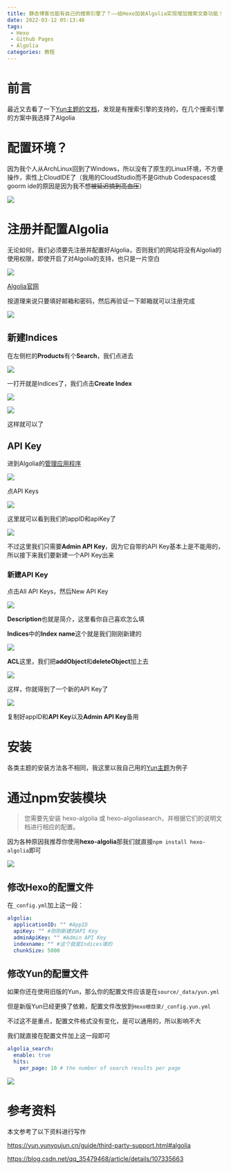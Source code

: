 ```yaml
---
title: 静态博客也能有自己的搜索引擎了？——给Hexo加装Algolia实现增加搜索文章功能！
date: 2022-03-12 05:13:46
tags: 
 - Hexo
 - Github Pages
 - Algolia
categories: 教程
---
```


# 前言

最近又去看了一下[Yun主题的文档](https://yun.yunyoujun.cn/guide/third-party-support.html#algolia)，发现是有搜索引擎的支持的，在几个搜索引擎的方案中我选择了Algolia

# 配置环境？

因为我个人从ArchLinux回到了Windows，所以没有了原生的Linux环境，不方便操作，索性上CloudIDE了（我用的CloudStudio而不是Github Codespaces或goorm ide的原因是因为我不想~~被延迟搞到高血压~~）

![](https://pic.lanta.cyou/img/20220312051255.png)

# 注册并配置Algolia

无论如何，我们必须要先注册并配置好Algolia，否则我们的网站将没有Algolia的使用权限，即使开启了对Algolia的支持，也只是一片空白

![](https://pic.lanta.cyou/img/20220312230356.png)

[Algolia官网](https://www.algolia.com/)

按道理来说只要填好邮箱和密码，然后再验证一下邮箱就可以注册完成

![](https://pic.lanta.cyou/img/20220312230814.png)

## 新建Indices

在左侧栏的**Products**有个**Search**，我们点进去

![](https://pic.lanta.cyou/img/20220313001226.png)

一打开就是Indices了，我们点击**Create Index**

![](https://pic.lanta.cyou/img/20220313001245.png)

![](https://pic.lanta.cyou/img/20220313001318.png)

这样就可以了

## API Key
进到Algolia的[管理应用程序](https://www.algolia.com/account/applications)

![](https://pic.lanta.cyou/img/20220312232432.png)

点API Keys

![](https://pic.lanta.cyou/img/20220312232519.png)

这里就可以看到我们的appID和apiKey了

![](https://pic.lanta.cyou/img/20220312232628.png)

不过这里我们只需要**Admin API Key**，因为它自带的API Key基本上是不能用的，所以接下来我们要新建一个API Key出来

### 新建API Key

点击All API Keys，然后New API Key

![](https://pic.lanta.cyou/img/20220312235151.png)

**Description**也就是简介，这里看你自己喜欢怎么填

**Indices**中的**Index name**这个就是我们刚刚新建的

![](https://pic.lanta.cyou/img/20220313000048.png)

**ACL**这里，我们把**addObject**和**deleteObject**加上去

![](https://pic.lanta.cyou/img/20220312235608.png)

这样，你就得到了一个新的API Key了

![](https://pic.lanta.cyou/img/20220313000211.png)

复制好appID和**API Key**以及**Admin API Key**备用

# 安装

各类主题的安装方法各不相同，我这里以我自己用的[Yun主题](https://github.com/YunYouJun/hexo-theme-yun)为例子

# 通过npm安装模块

> 您需要先安装 hexo-algolia 或 hexo-algoliasearch，并根据它们的说明文档进行相应的配置。

因为各种原因我推荐你使用**hexo-algolia**那我们就直接`npm install hexo-algolia`即可

![](https://pic.lanta.cyou/img/20220312225250.png)

## 修改Hexo的配置文件

在`_config.yml`加上这一段：

```yaml
algolia:
  applicationID: "" #AppID
  apiKey: "" #刚刚新建的API Key
  adminApiKey: "" #Admin API Key
  indexname: "" #这个就是Indices填的
  chunkSize: 5000
```

## 修改Yun的配置文件

如果你还在使用旧版的Yun，那么你的配置文件应该是在`source/_data/yun.yml`

但是新版Yun已经更换了依赖，配置文件改放到`Hexo根目录/_config.yun.yml`

不过这不是重点，配置文件格式没有变化，是可以通用的，所以影响不大

我们就直接在配置文件加上这一段即可

```yaml
algolia_search:
  enable: true
  hits:
    per_page: 10 # the number of search results per page
```

![](https://pic.lanta.cyou/img/20220312230011.png)

# 参考资料
本文参考了以下资料进行写作

https://yun.yunyoujun.cn/guide/third-party-support.html#algolia

https://blog.csdn.net/qq_35479468/article/details/107335663